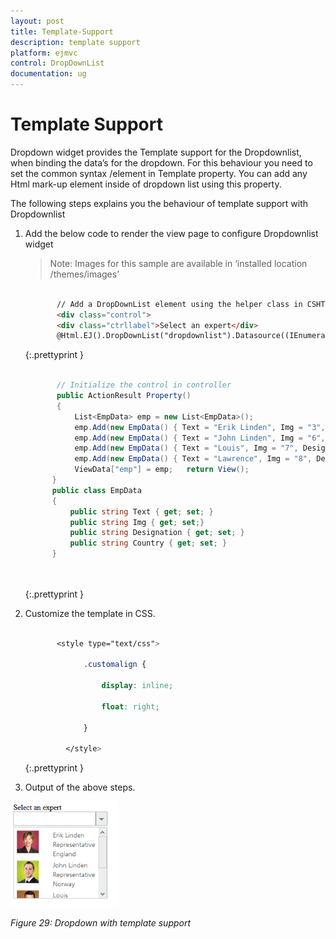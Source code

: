 ```yaml
---
layout: post
title: Template-Support
description: template support
platform: ejmvc
control: DropDownList
documentation: ug
---
```


# Template Support

Dropdown widget provides the Template support for the Dropdownlist, when binding the data’s for the dropdown. For this behaviour you need to set the common syntax /element in Template property. You can add any Html mark-up element inside of dropdown list using this property.

The following steps explains you the behaviour of template support with Dropdownlist

1. Add the below code to render the view page to configure Dropdownlist widget


   > Note: Images for this sample are available in ‘installed location /themes/images’ 

   ~~~ html

		  // Add a DropDownList element using the helper class in CSHTML
		  <div class="control">
		  <div class="ctrllabel">Select an expert</div>
		  @Html.EJ().DropDownList("dropdownlist").Datasource((IEnumerable<EmpData>)ViewData["emp"]).Width("200px").Template("<img class='eimg' src='../images/Employee/${eimg}.png' alt='employee' height='50px' width='50px'/>" +"<div class="customalign"><div class='ename'> ${Text} </div><div class='desig'> ${Designation} </div><div class='cont'> ${Country} </div></div>")</div></td></tr>

   ~~~
   {:.prettyprint }
   
   ~~~ cs
   
		  // Initialize the control in controller
		  public ActionResult Property()
		  {
			  List<EmpData> emp = new List<EmpData>();
			  emp.Add(new EmpData() { Text = "Erik Linden", Img = "3", Designation = "Representative", Country = "England" });
			  emp.Add(new EmpData() { Text = "John Linden", Img = "6", Designation = "Representative", Country = "Norway" });
			  emp.Add(new EmpData() { Text = "Louis", Img = "7", Designation = "Representative", Country = "Australia" });
			  emp.Add(new EmpData() { Text = "Lawrence", Img = "8", Designation = "Representative", Country = "India" });
			  ViewData["emp"] = emp;   return View();
		 }
		 public class EmpData
		 { 
			 public string Text { get; set; } 
			 public string Img { get; set;}
			 public string Designation { get; set; }
			 public string Country { get; set; }
		 }

		 
   ~~~
   {:.prettyprint }



2. Customize the template in CSS. 


   ~~~ css

		  <style type="text/css">

				.customalign {

					display: inline;

					float: right;

				}

			</style>

   ~~~
   {:.prettyprint }

3. Output of the above steps.


![](Template-Support_images/Template-Support_img2.png)



_Figure 29: Dropdown with template support_  

